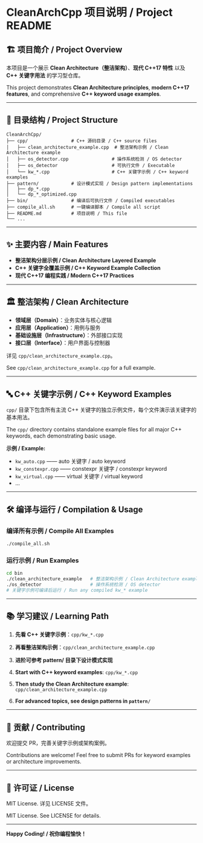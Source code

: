 # CleanArchCpp 项目说明 / Project README

## 🏗️ 项目简介 / Project Overview

本项目是一个展示 **Clean Architecture（整洁架构）**、**现代 C++17 特性** 以及 **C++ 关键字用法** 的学习型仓库。

This project demonstrates **Clean Architecture principles**, **modern C++17 features**, and comprehensive **C++ keyword usage examples**.

---

## 📁 目录结构 / Project Structure

```
CleanArchCpp/
├── cpp/                # C++ 源码目录 / C++ source files
│   ├── clean_architecture_example.cpp  # 整洁架构示例 / Clean Architecture example
│   ├── os_detector.cpp                # 操作系统检测 / OS detector
│   ├── os_detector                    # 可执行文件 / Executable
│   └── kw_*.cpp                       # C++ 关键字示例 / C++ keyword examples
├── pattern/            # 设计模式实现 / Design pattern implementations
│   ├── dp_*.cpp
│   └── dp_*_optimized.cpp
├── bin/                # 编译后可执行文件 / Compiled executables
├── compile_all.sh      # 一键编译脚本 / Compile all script
├── README.md           # 项目说明 / This file
└── ...
```

---

## ✨ 主要内容 / Main Features

- **整洁架构分层示例 / Clean Architecture Layered Example**
- **C++ 关键字全覆盖示例 / C++ Keyword Example Collection**
- **现代 C++17 编程实践 / Modern C++17 Practices**

---

## 🏛️ 整洁架构 / Clean Architecture

- **领域层（Domain）**：业务实体与核心逻辑
- **应用层（Application）**：用例与服务
- **基础设施层（Infrastructure）**：外部接口实现
- **接口层（Interface）**：用户界面与控制器

详见 `cpp/clean_architecture_example.cpp`。

See `cpp/clean_architecture_example.cpp` for a full example.

---

## 🔤 C++ 关键字示例 / C++ Keyword Examples

`cpp/` 目录下包含所有主流 C++ 关键字的独立示例文件，每个文件演示该关键字的基本用法。

The `cpp/` directory contains standalone example files for all major C++ keywords, each demonstrating basic usage.

**示例 / Example:**
- `kw_auto.cpp`  ——  auto 关键字 / auto keyword
- `kw_constexpr.cpp`  ——  constexpr 关键字 / constexpr keyword
- `kw_virtual.cpp`  ——  virtual 关键字 / virtual keyword
- ...

---

## 🛠️ 编译与运行 / Compilation & Usage

### 编译所有示例 / Compile All Examples
```bash
./compile_all.sh
```

### 运行示例 / Run Examples
```bash
cd bin
./clean_architecture_example   # 整洁架构示例 / Clean Architecture example
./os_detector                  # 操作系统检测 / OS detector
# 关键字示例可编译后运行 / Run any compiled kw_* example
```

---

## 📚 学习建议 / Learning Path

1. **先看 C++ 关键字示例**：`cpp/kw_*.cpp`
2. **再看整洁架构示例**：`cpp/clean_architecture_example.cpp`
3. **进阶可参考 pattern/ 目录下设计模式实现**

1. **Start with C++ keyword examples**: `cpp/kw_*.cpp`
2. **Then study the Clean Architecture example**: `cpp/clean_architecture_example.cpp`
3. **For advanced topics, see design patterns in `pattern/`**

---

## 🤝 贡献 / Contributing

欢迎提交 PR，完善关键字示例或架构案例。

Contributions are welcome! Feel free to submit PRs for keyword examples or architecture improvements.

---

## 📄 许可证 / License

MIT License. 详见 LICENSE 文件。

MIT License. See LICENSE for details.

---

**Happy Coding! / 祝你编程愉快！** 